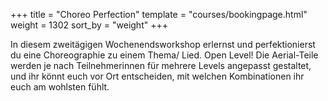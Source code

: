 +++
title = "Choreo Perfection"
template = "courses/bookingpage.html"
weight = 1302
sort_by = "weight"
+++

In diesem zweitägigen Wochenendsworkshop erlernst und perfektionierst du eine Choreographie zu einem Thema/ Lied.
Open Level! Die Aerial-Teile werden je nach Teilnehmerinnen für mehrere Levels angepasst gestaltet, und ihr könnt euch vor Ort entscheiden, mit welchen Kombinationen ihr euch am wohlsten fühlt.

